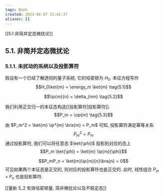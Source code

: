 ```yaml
---
tags: Book
created: 2023-06-07 15:45:37
aliases: []
---
```

[[5.1 非简并定态微扰论]]

## 5.1. 非简并定态微扰论

### 5.1.1. 未扰动的系统以及投影算符

假设有一个已经了解透彻的量子系统, 它的哈密顿为 $H_0$. 本征方程写作
$$H_0\ket{m} = \energy_m \ket{m} \tag{5.1}$$

$$\ip{m}{n} = \delta_{mn} \tag{5.2}$$

我们利用正交归一的本征态构造[[投影算符|投影算符]].
$$P_m = \op{m} \tag{5.3}$$

由 $P_m^2 = \ket{m} \ip*{m} \bra{m} = P_m$ 可知, 投影算符满足幂等关系
$$P_m^2 = P_m \tag{5.4}$$
通过投影算符, 我们可以将任意态 $\ket{\phi}$ 投影到对应的态上
$$P_m \ket{\phi} = \ket{m} \ip{m}{\phi}$$

$$P_mP_n = \ket{m}\ip{m}{n}\bra{n} = 0$$
可见如果两个本征态是正交的, 则对应的投影算符也是正交的. 此时, 线性组合 $P_m + P_n$ 也是投影算符.


[[量新 5_2 有效哈密顿量, 简并微扰论以及不稳定态]]